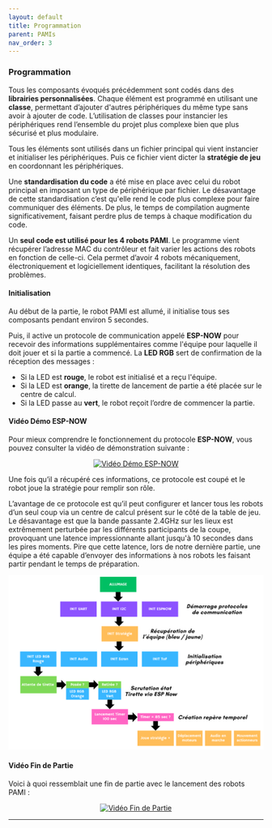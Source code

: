 ```yaml
---
layout: default
title: Programmation
parent: PAMIs
nav_order: 3
---
```


### Programmation

Tous les composants évoqués précédemment sont codés dans des **librairies personnalisées**. Chaque élément est programmé en utilisant une **classe**, permettant d’ajouter d'autres périphériques du même type sans avoir à ajouter de code. L’utilisation de classes pour instancier les périphériques rend l’ensemble du projet plus complexe bien que plus sécurisé et plus modulaire.

Tous les éléments sont utilisés dans un fichier principal qui vient instancier et initialiser les périphériques. Puis ce fichier vient dicter la **stratégie de jeu** en coordonnant les périphériques.

Une **standardisation du code** a été mise en place avec celui du robot principal en imposant un type de périphérique par fichier. Le désavantage de cette standardisation c’est qu'elle rend le code plus complexe pour faire communiquer des éléments. De plus, le temps de compilation augmente significativement, faisant perdre plus de temps à chaque modification du code.

Un **seul code est utilisé pour les 4 robots PAMI**. Le programme vient récupérer l’adresse MAC du contrôleur et fait varier les actions des robots en fonction de celle-ci. Cela permet d’avoir 4 robots mécaniquement, électroniquement et logiciellement identiques, facilitant la résolution des problèmes.

#### Initialisation

Au début de la partie, le robot PAMI est allumé, il initialise tous ses composants pendant environ 5 secondes.

Puis, il active un protocole de communication appelé **ESP-NOW** pour recevoir des informations supplémentaires comme l'équipe pour laquelle il doit jouer et si la partie a commencé. La **LED RGB** sert de confirmation de la réception des messages :
* Si la LED est **rouge**, le robot est initialisé et a reçu l'équipe.
* Si la LED est **orange**, la tirette de lancement de partie a été placée sur le centre de calcul.
* Si la LED passe au **vert**, le robot reçoit l’ordre de commencer la partie.

#### Vidéo Démo ESP-NOW

Pour mieux comprendre le fonctionnement du protocole **ESP-NOW**, vous pouvez consulter la vidéo de démonstration suivante :

<p align="center">
    <a href="https://youtube.com/shorts/jdEfoFnzGrI?feature=share">
        <img src="https://logo-marque.com/wp-content/uploads/2020/04/YouTube-Logo.png" alt="Vidéo Démo ESP-NOW" width="200">
    </a>
</p>


Une fois qu’il a récupéré ces informations, ce protocole est coupé et le robot joue la stratégie pour remplir son rôle.

L’avantage de ce protocole est qu’il peut configurer et lancer tous les robots d’un seul coup via un centre de calcul présent sur le côté de la table de jeu. Le désavantage est que la bande passante 2.4GHz sur les lieux est extrêmement perturbée par les différents participants de la coupe, provoquant une latence impressionnante allant jusqu'à 10 secondes dans les pires moments. Pire que cette latence, lors de notre dernière partie, une équipe a été capable d’envoyer des informations à nos robots les faisant partir pendant le temps de préparation.

<p align="center">
    <img src=".\assets\prog.png" alt="Programmation" style="max-width: 100%; height: auto;">
</p>

#### Vidéo Fin de Partie

Voici à quoi ressemblait une fin de partie avec le lancement des robots PAMI :

<p align="center">
    <a href="https://youtu.be/JNDs_sdHCo8">
        <img src="https://logo-marque.com/wp-content/uploads/2020/04/YouTube-Logo.png" alt="Vidéo Fin de Partie" width="200">
    </a>
</p>

---
